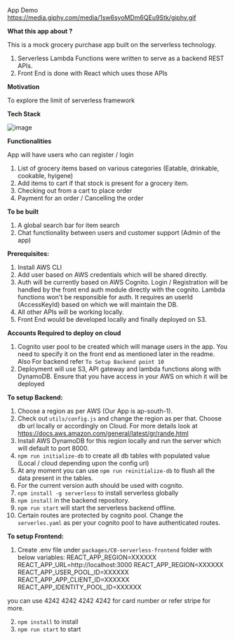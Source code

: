 App Demo https://media.giphy.com/media/1sw6syoMDm6QEu9Stk/giphy.gif

**What this app about ?**

This is a mock grocery purchase app built on the serverless technology.

1. Serverless Lambda Functions were written to serve as a backend REST APIs.
2. Front End is done with React which uses those APIs

**Motivation**

To explore the limit of serverless framework

**Tech Stack**

![image](http://awscomputeblogmedia.s3.amazonaws.com/zombie_high_level_architecture_of_survivor_serverless_chat_app.png)

**Functionalities**

App will have users who can register / login

1. List of grocery items based on various categories (Eatable, drinkable, cookable, hyigene)
2. Add items to cart if that stock is present for a grocery item.
3. Checking out from a cart to place order
4. Payment for an order / Cancelling the order

**To be built**
1. A global search bar for item search
2. Chat functionality between users and customer support (Admin of the app)

**Prerequisites:**

1. Install AWS CLI
2. Add user based on AWS credentials which will be shared directly.
3. Auth will be currently based on AWS Cognito. Login / Registration will be handled by the front end auth module directly with the cognito. Lambda functions won't be responsible for auth. It requires an userId (AccessKeyId) based on which we will maintain the DB.
4. All other APIs will be working locally.
5. Front End would be developed locally and finally deployed on S3.

**Accounts Required to deploy on cloud**

1. Cognito user pool to be created which will manage users in the app. You need to specify it on the front end as mentioned later in the readme. Also For backend refer ```To Setup Backend point 10 ```
2. Deployment will use S3, API gateway and lambda functions along with DynamoDB. Ensure that you have access in your AWS on which it will be deployed

**To setup Backend:**
1. Choose a region as per AWS (Our App is ap-south-1).
2. Check out ```utils/config.js``` and change the region as per that. Choose db url locally or accordingly on Cloud. For more details look at https://docs.aws.amazon.com/general/latest/gr/rande.html
3. Install AWS DynamoDB for this region locally and run the server which will default to port 8000.
4. ```npm run initialize-db``` to create all db tables with populated value (Local / cloud depending upon the config url)
5. At any moment you can use  ```npm run reinitialize-db``` to flush all the data present in the tables.
6. For the current version auth should be used with cognito.
7. ```npm install -g serverless``` to install serverless globally
8. ```npm install``` in the backend repository.
9. ```npm run start``` will start the serverless backend offline.
10. Certain routes are protected by cognito pool. Change the `serverles.yaml` as per your cognito pool to have authenticated routes.

**To setup Frontend:**
1. Create .env file under ```packages/CB-serverless-frontend``` folder with below variables:
REACT_APP_REGION=XXXXXX
REACT_APP_URL=http://localhost:3000
REACT_APP_REGION=XXXXXX
REACT_APP_USER_POOL_ID=XXXXXX
REACT_APP_APP_CLIENT_ID=XXXXXX
REACT_APP_IDENTITY_POOL_ID=XXXXXX

you can use 4242 4242 4242 4242 for card number or refer stripe for more.

2. ```npm install``` to install
3. ```npm run start``` to start
